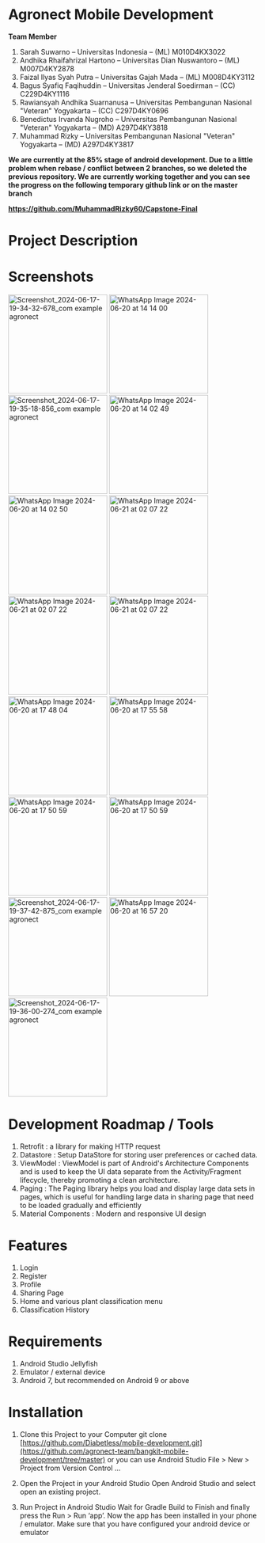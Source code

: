 # Agronect Mobile Development

**Team Member**
1. Sarah Suwarno – Universitas Indonesia – (ML) M010D4KX3022
2. Andhika Rhaifahrizal Hartono – Universitas Dian Nuswantoro – (ML) M007D4KY2878
3. Faizal Ilyas Syah Putra – Universitas Gajah Mada – (ML) M008D4KY3112
4. Bagus Syafiq Faqihuddin – Universitas Jenderal Soedirman – (CC) C229D4KY1116
5. Rawiansyah Andhika Suarnanusa – Universitas Pembangunan Nasional "Veteran" Yogyakarta – (CC) C297D4KY0696
6. Benedictus Irvanda Nugroho – Universitas Pembangunan Nasional "Veteran" Yogyakarta – (MD) A297D4KY3818
7. Muhammad Rizky – Universitas Pembangunan Nasional "Veteran" Yogyakarta – (MD) A297D4KY3817

**We are currently at the 85% stage of android development. Due to a little problem when rebase / conflict between 2 branches, so we deleted the previous repository. We are currently working together and you can see the progress on the following temporary github link or on the master branch**

**https://github.com/MuhammadRizky60/Capstone-Final**

# Project Description

# Screenshots

<img src="https://github.com/agronect-team/bangkit-mobile-development/assets/127836015/acf98e4a-4731-4782-bf08-e80f2183524a" alt="Screenshot_2024-06-17-19-34-32-678_com example agronect" width="200">
<img src="https://github.com/agronect-team/bangkit-mobile-development/assets/127836015/4beb21a3-13e7-4107-88ec-7e4c78f4b1ee" alt="WhatsApp Image 2024-06-20 at 14 14 00" width="200">
<img src="https://github.com/agronect-team/bangkit-mobile-development/assets/127836015/be088549-b41e-4382-a9aa-7d1397740005" alt="Screenshot_2024-06-17-19-35-18-856_com example agronect" width="200">
<img src="https://github.com/agronect-team/bangkit-mobile-development/assets/127836015/02eaf216-c5a8-4364-9764-45149bd3d632" alt="WhatsApp Image 2024-06-20 at 14 02 49" width="200">
<img src="https://github.com/agronect-team/bangkit-mobile-development/assets/127836015/72a0c5e7-442e-46ee-a1b9-00a861fe65ea" alt="WhatsApp Image 2024-06-20 at 14 02 50" width="200">
<img src="https://github.com/agronect-team/bangkit-mobile-development/assets/127836015/bf8da594-b1b7-4bdb-9a87-8c9bbf241de1" alt="WhatsApp Image 2024-06-21 at 02 07 22" width="200">
<img src="https://github.com/agronect-team/bangkit-mobile-development/assets/127836015/d1c64546-7294-42cc-b49e-7eb5c1056bbe" alt="WhatsApp Image 2024-06-21 at 02 07 22" width="200">
<img src="https://github.com/agronect-team/bangkit-mobile-development/assets/127836015/e0bd4855-11a3-432c-8e97-509ea2e2d3e5" alt="WhatsApp Image 2024-06-21 at 02 07 22" width="200">
<img src="https://github.com/agronect-team/bangkit-mobile-development/assets/127836015/3fd6f8ef-d0b4-438e-8445-646ec3071d5c" alt="WhatsApp Image 2024-06-20 at 17 48 04" width="200">
<img src="https://github.com/agronect-team/bangkit-mobile-development/assets/127836015/fa6aa6bf-224e-4d79-907e-b29c108c917d" alt="WhatsApp Image 2024-06-20 at 17 55 58" width="200">
<img src="https://github.com/agronect-team/bangkit-mobile-development/assets/127836015/b774a9f0-127d-4b6e-8dec-9851294b047f" alt="WhatsApp Image 2024-06-20 at 17 50 59" width="200">
<img src="https://github.com/agronect-team/bangkit-mobile-development/assets/127836015/90de4e18-6208-45ff-8f2b-a86969edda21" alt="WhatsApp Image 2024-06-20 at 17 50 59" width="200">
<img src="https://github.com/agronect-team/bangkit-mobile-development/assets/127836015/6e3e26cf-a669-491a-a4a7-22a60ff4ddaa" alt="Screenshot_2024-06-17-19-37-42-875_com example agronect" width="200">
<img src="https://github.com/agronect-team/bangkit-mobile-development/assets/127836015/41839026-c558-475c-905c-86aa75ce073d" alt="WhatsApp Image 2024-06-20 at 16 57 20" width="200">
<img src="https://github.com/agronect-team/bangkit-mobile-development/assets/127836015/5d00e811-09f6-448c-ad87-5952983d86a6" alt="Screenshot_2024-06-17-19-36-00-274_com example agronect" width="200">





# Development Roadmap / Tools
1. Retrofit : a library for making HTTP request
2. Datastore : Setup DataStore for storing user preferences or cached data.
3. ViewModel : ViewModel is part of Android's Architecture Components and is used to keep the UI data separate from the Activity/Fragment lifecycle, thereby promoting a clean architecture.
4. Paging : The Paging library helps you load and display large data sets in pages, which is useful for handling large data in sharing page that need to be loaded gradually and efficiently
5. Material Components : Modern and responsive UI design

# Features
1. Login
2. Register
3. Profile
4. Sharing Page
5. Home and various plant classification menu
6. Classification History 

# Requirements
1. Android Studio Jellyfish
2. Emulator / external device
3. Android 7, but recommended on Android 9 or above

# Installation
1. Clone this Project to your Computer
git clone [https://github.com/Diabetless/mobile-development.git](https://github.com/agronect-team/bangkit-mobile-development/tree/master)
or you can use Android Studio
File > New > Project from Version Control …

2. Open the Project in your Android Studio
Open Android Studio and select open an existing project.

3. Run Project in Android Studio
Wait for Gradle Build to Finish and finally press the Run > Run ‘app’. Now the app has been installed in your phone / emulator. Make sure that you have configured your android device or emulator
